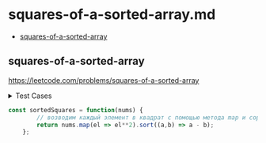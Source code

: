 # squares-of-a-sorted-array.md

+ [squares-of-a-sorted-array](#squares-of-a-sorted-array)

## squares-of-a-sorted-array

https://leetcode.com/problems/squares-of-a-sorted-array

<details><summary>Test Cases</summary><blockquote>

``` javascript
    // [0, 6, 2]
    // [0, 4, 36]

    // []
    // []

    // [-2, -10, 0]
    // [0, 4, 100]
```

</blockquote></details>

``` javascript
const sortedSquares = function(nums) {
        // возводим каждый элемент в квадрат с помощью метода map и сортируем получившийся массив с помощью sort
        return nums.map(el => el**2).sort((a,b) => a - b);
    };
```
